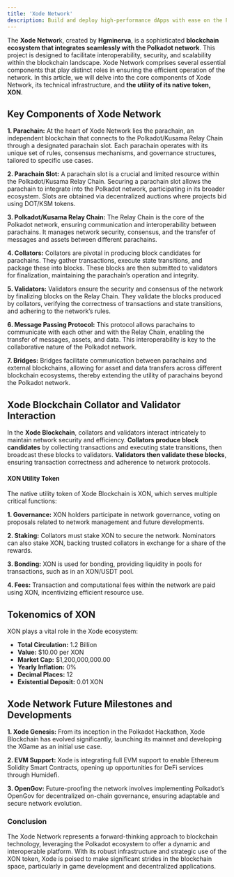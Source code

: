 ```yaml
---
title: 'Xode Network'
description: Build and deploy high-performance dApps with ease on the Polkadot ecosystem.
---
```



The **Xode Networ**k, created by **Hgminerva**, is a sophisticated **blockchain ecosystem that integrates seamlessly with the Polkadot network**. This project is designed to facilitate interoperability, security, and scalability within the blockchain landscape. Xode Network comprises several essential components that play distinct roles in ensuring the efficient operation of the network. In this article, we will delve into the core components of Xode Network, its technical infrastructure, and **the utility of its native token, XON**.

## Key Components of Xode Network

**1. Parachain:** At the heart of Xode Network lies the parachain, an independent blockchain that connects to the Polkadot/Kusama Relay Chain through a designated parachain slot. Each parachain operates with its unique set of rules, consensus mechanisms, and governance structures, tailored to specific use cases.

**2. Parachain Slot:** A parachain slot is a crucial and limited resource within the Polkadot/Kusama Relay Chain. Securing a parachain slot allows the parachain to integrate into the Polkadot network, participating in its broader ecosystem. Slots are obtained via decentralized auctions where projects bid using DOT/KSM tokens.

**3. Polkadot/Kusama Relay Chain:** The Relay Chain is the core of the Polkadot network, ensuring communication and interoperability between parachains. It manages network security, consensus, and the transfer of messages and assets between different parachains.

**4. Collators:** Collators are pivotal in producing block candidates for parachains. They gather transactions, execute state transitions, and package these into blocks. These blocks are then submitted to validators for finalization, maintaining the parachain’s operation and integrity.

**5. Validators:** Validators ensure the security and consensus of the network by finalizing blocks on the Relay Chain. They validate the blocks produced by collators, verifying the correctness of transactions and state transitions, and adhering to the network’s rules.

**6. Message Passing Protocol:** This protocol allows parachains to communicate with each other and with the Relay Chain, enabling the transfer of messages, assets, and data. This interoperability is key to the collaborative nature of the Polkadot network.

**7. Bridges:** Bridges facilitate communication between parachains and external blockchains, allowing for asset and data transfers across different blockchain ecosystems, thereby extending the utility of parachains beyond the Polkadot network.

Xode Blockchain Collator and Validator Interaction
--------------------------------------------------

In the **Xode Blockchain**, collators and validators interact intricately to maintain network security and efficiency. **Collators produce block candidates** by collecting transactions and executing state transitions, then broadcast these blocks to validators. **Validators then validate these blocks**, ensuring transaction correctness and adherence to network protocols.

#### XON Utility Token

The native utility token of Xode Blockchain is XON, which serves multiple critical functions:

**1. Governance:** XON holders participate in network governance, voting on proposals related to network management and future developments.

**2. Staking:** Collators must stake XON to secure the network. Nominators can also stake XON, backing trusted collators in exchange for a share of the rewards.

**3. Bonding:** XON is used for bonding, providing liquidity in pools for transactions, such as in an XON/USDT pool.

**4. Fees:** Transaction and computational fees within the network are paid using XON, incentivizing efficient resource use.

Tokenomics of XON
-----------------

XON plays a vital role in the Xode ecosystem:

- **Total Circulation:** 1.2 Billion
- **Value:** $10.00 per XON
- **Market Cap:** $1,200,000,000.00
- **Yearly Inflation:** 0%
- **Decimal Places:** 12
- **Existential Deposit:** 0.01 XON

Xode Network Future Milestones and Developments
-----------------------------------------------

**1. Xode Genesis:** From its inception in the Polkadot Hackathon, Xode Blockchain has evolved significantly, launching its mainnet and developing the XGame as an initial use case.

**2. EVM Support:** Xode is integrating full EVM support to enable Ethereum Solidity Smart Contracts, opening up opportunities for DeFi services through Humidefi.

**3. OpenGov:** Future-proofing the network involves implementing Polkadot’s OpenGov for decentralized on-chain governance, ensuring adaptable and secure network evolution.

### Conclusion

The Xode Network represents a forward-thinking approach to blockchain technology, leveraging the Polkadot ecosystem to offer a dynamic and interoperable platform. With its robust infrastructure and strategic use of the XON token, Xode is poised to make significant strides in the blockchain space, particularly in game development and decentralized applications.
